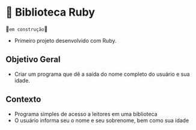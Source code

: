 # 📘 Biblioteca Ruby
🚧`em construção`🚧

- Primeiro projeto desenvolvido com Ruby.

## Objetivo Geral
- Criar um programa que dê a saída do nome completo do usuário e sua idade.

## Contexto
- Programa simples de acesso a leitores em uma biblioteca
- O usuário informa seu o nome e seu sobrenome, bem como sua idade
